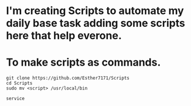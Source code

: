# I'm creating Scripts to automate my daily base task adding some scripts here that help everone.

# To make scripts as commands.
```
git clone https://github.com/Esther7171/Scripts
cd Scripts
sudo mv <script> /usr/local/bin
````

```
service
```

